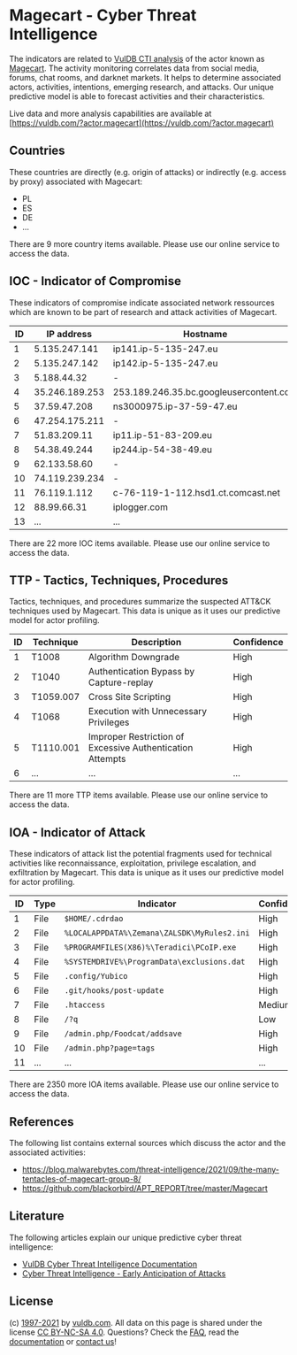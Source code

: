# Magecart - Cyber Threat Intelligence

The indicators are related to [VulDB CTI analysis](https://vuldb.com/?doc.cti) of the actor known as [Magecart](https://vuldb.com/?actor.magecart). The activity monitoring correlates data from social media, forums, chat rooms, and darknet markets. It helps to determine associated actors, activities, intentions, emerging research, and attacks. Our unique predictive model is able to forecast activities and their characteristics.

Live data and more analysis capabilities are available at [https://vuldb.com/?actor.magecart](https://vuldb.com/?actor.magecart)

## Countries

These countries are directly (e.g. origin of attacks) or indirectly (e.g. access by proxy) associated with Magecart:

* PL
* ES
* DE
* ...

There are 9 more country items available. Please use our online service to access the data.

## IOC - Indicator of Compromise

These indicators of compromise indicate associated network ressources which are known to be part of research and attack activities of Magecart.

ID | IP address | Hostname | Confidence
-- | ---------- | -------- | ----------
1 | 5.135.247.141 | ip141.ip-5-135-247.eu | High
2 | 5.135.247.142 | ip142.ip-5-135-247.eu | High
3 | 5.188.44.32 | - | High
4 | 35.246.189.253 | 253.189.246.35.bc.googleusercontent.com | Medium
5 | 37.59.47.208 | ns3000975.ip-37-59-47.eu | High
6 | 47.254.175.211 | - | High
7 | 51.83.209.11 | ip11.ip-51-83-209.eu | High
8 | 54.38.49.244 | ip244.ip-54-38-49.eu | High
9 | 62.133.58.60 | - | High
10 | 74.119.239.234 | - | High
11 | 76.119.1.112 | c-76-119-1-112.hsd1.ct.comcast.net | High
12 | 88.99.66.31 | iplogger.com | High
13 | ... | ... | ...

There are 22 more IOC items available. Please use our online service to access the data.

## TTP - Tactics, Techniques, Procedures

Tactics, techniques, and procedures summarize the suspected ATT&CK techniques used by Magecart. This data is unique as it uses our predictive model for actor profiling.

ID | Technique | Description | Confidence
-- | --------- | ----------- | ----------
1 | T1008 | Algorithm Downgrade | High
2 | T1040 | Authentication Bypass by Capture-replay | High
3 | T1059.007 | Cross Site Scripting | High
4 | T1068 | Execution with Unnecessary Privileges | High
5 | T1110.001 | Improper Restriction of Excessive Authentication Attempts | High
6 | ... | ... | ...

There are 11 more TTP items available. Please use our online service to access the data.

## IOA - Indicator of Attack

These indicators of attack list the potential fragments used for technical activities like reconnaissance, exploitation, privilege escalation, and exfiltration by Magecart. This data is unique as it uses our predictive model for actor profiling.

ID | Type | Indicator | Confidence
-- | ---- | --------- | ----------
1 | File | `$HOME/.cdrdao` | High
2 | File | `%LOCALAPPDATA%\Zemana\ZALSDK\MyRules2.ini` | High
3 | File | `%PROGRAMFILES(X86)%\Teradici\PCoIP.exe` | High
4 | File | `%SYSTEMDRIVE%\ProgramData\exclusions.dat` | High
5 | File | `.config/Yubico` | High
6 | File | `.git/hooks/post-update` | High
7 | File | `.htaccess` | Medium
8 | File | `/?q` | Low
9 | File | `/admin.php/Foodcat/addsave` | High
10 | File | `/admin.php?page=tags` | High
11 | ... | ... | ...

There are 2350 more IOA items available. Please use our online service to access the data.

## References

The following list contains external sources which discuss the actor and the associated activities:

* https://blog.malwarebytes.com/threat-intelligence/2021/09/the-many-tentacles-of-magecart-group-8/
* https://github.com/blackorbird/APT_REPORT/tree/master/Magecart

## Literature

The following articles explain our unique predictive cyber threat intelligence:

* [VulDB Cyber Threat Intelligence Documentation](https://vuldb.com/?doc.cti)
* [Cyber Threat Intelligence - Early Anticipation of Attacks](https://www.scip.ch/en/?labs.20201022)

## License

(c) [1997-2021](https://vuldb.com/?doc.changelog) by [vuldb.com](https://vuldb.com/?doc.about). All data on this page is shared under the license [CC BY-NC-SA 4.0](https://creativecommons.org/licenses/by-nc-sa/4.0/). Questions? Check the [FAQ](https://vuldb.com/?doc.faq), read the [documentation](https://vuldb.com/?doc) or [contact us](https://vuldb.com/?contact)!
